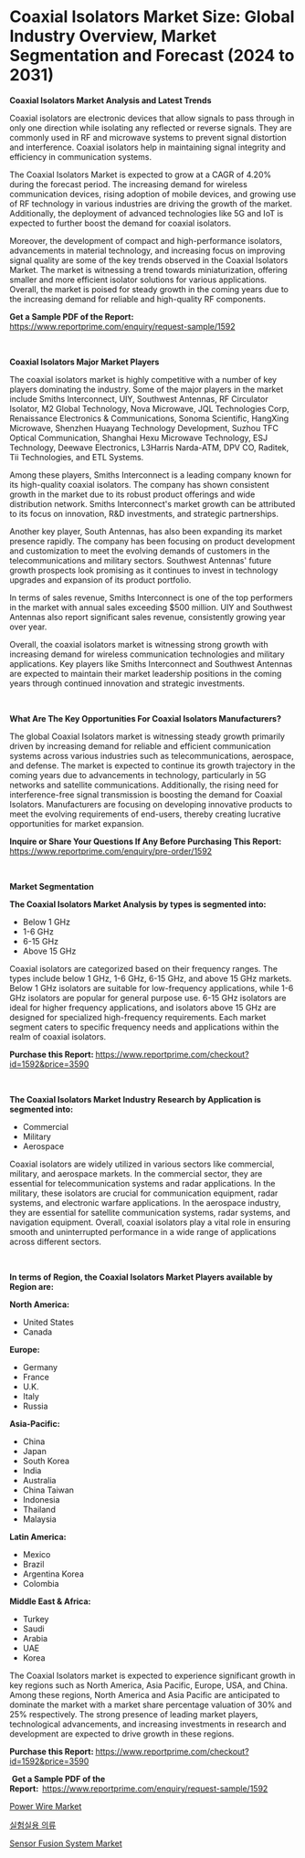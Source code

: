 <p><h1>Coaxial Isolators Market Size: Global Industry Overview, Market Segmentation and Forecast (2024 to 2031)</h1></p><p><strong>Coaxial Isolators Market Analysis and Latest Trends</strong></p>
<p><p>Coaxial isolators are electronic devices that allow signals to pass through in only one direction while isolating any reflected or reverse signals. They are commonly used in RF and microwave systems to prevent signal distortion and interference. Coaxial isolators help in maintaining signal integrity and efficiency in communication systems.</p><p>The Coaxial Isolators Market is expected to grow at a CAGR of 4.20% during the forecast period. The increasing demand for wireless communication devices, rising adoption of mobile devices, and growing use of RF technology in various industries are driving the growth of the market. Additionally, the deployment of advanced technologies like 5G and IoT is expected to further boost the demand for coaxial isolators.</p><p>Moreover, the development of compact and high-performance isolators, advancements in material technology, and increasing focus on improving signal quality are some of the key trends observed in the Coaxial Isolators Market. The market is witnessing a trend towards miniaturization, offering smaller and more efficient isolator solutions for various applications. Overall, the market is poised for steady growth in the coming years due to the increasing demand for reliable and high-quality RF components.</p></p>
<p><strong>Get a Sample PDF of the Report:&nbsp;</strong> <a href="https://www.reportprime.com/enquiry/request-sample/1592">https://www.reportprime.com/enquiry/request-sample/1592</a></p>
<p>&nbsp;</p>
<p><strong>Coaxial Isolators Major Market Players</strong></p>
<p><p>The coaxial isolators market is highly competitive with a number of key players dominating the industry. Some of the major players in the market include Smiths Interconnect, UIY, Southwest Antennas, RF Circulator Isolator, M2 Global Technology, Nova Microwave, JQL Technologies Corp, Renaissance Electronics & Communications, Sonoma Scientific, HangXing Microwave, Shenzhen Huayang Technology Development, Suzhou TFC Optical Communication, Shanghai Hexu Microwave Technology, ESJ Technology, Deewave Electronics, L3Harris Narda-ATM, DPV CO, Raditek, Tii Technologies, and ETL Systems.</p><p>Among these players, Smiths Interconnect is a leading company known for its high-quality coaxial isolators. The company has shown consistent growth in the market due to its robust product offerings and wide distribution network. Smiths Interconnect's market growth can be attributed to its focus on innovation, R&D investments, and strategic partnerships.</p><p>Another key player, South Antennas, has also been expanding its market presence rapidly. The company has been focusing on product development and customization to meet the evolving demands of customers in the telecommunications and military sectors. Southwest Antennas' future growth prospects look promising as it continues to invest in technology upgrades and expansion of its product portfolio.</p><p>In terms of sales revenue, Smiths Interconnect is one of the top performers in the market with annual sales exceeding $500 million. UIY and Southwest Antennas also report significant sales revenue, consistently growing year over year.</p><p>Overall, the coaxial isolators market is witnessing strong growth with increasing demand for wireless communication technologies and military applications. Key players like Smiths Interconnect and Southwest Antennas are expected to maintain their market leadership positions in the coming years through continued innovation and strategic investments.</p></p>
<p>&nbsp;</p>
<p><strong>What Are The Key Opportunities For Coaxial Isolators Manufacturers?</strong></p>
<p><p>The global Coaxial Isolators market is witnessing steady growth primarily driven by increasing demand for reliable and efficient communication systems across various industries such as telecommunications, aerospace, and defense. The market is expected to continue its growth trajectory in the coming years due to advancements in technology, particularly in 5G networks and satellite communications. Additionally, the rising need for interference-free signal transmission is boosting the demand for Coaxial Isolators. Manufacturers are focusing on developing innovative products to meet the evolving requirements of end-users, thereby creating lucrative opportunities for market expansion.</p></p>
<p><strong>Inquire or Share Your Questions If Any Before Purchasing This Report:</strong> <a href="https://www.reportprime.com/enquiry/pre-order/1592">https://www.reportprime.com/enquiry/pre-order/1592</a></p>
<p>&nbsp;</p>
<p><strong>Market Segmentation</strong></p>
<p><strong>The Coaxial Isolators Market Analysis by types is segmented into:</strong></p>
<p><ul><li>Below 1 GHz</li><li>1-6 GHz</li><li>6-15 GHz</li><li>Above 15 GHz</li></ul></p>
<p><p>Coaxial isolators are categorized based on their frequency ranges. The types include below 1 GHz, 1-6 GHz, 6-15 GHz, and above 15 GHz markets. Below 1 GHz isolators are suitable for low-frequency applications, while 1-6 GHz isolators are popular for general purpose use. 6-15 GHz isolators are ideal for higher frequency applications, and isolators above 15 GHz are designed for specialized high-frequency requirements. Each market segment caters to specific frequency needs and applications within the realm of coaxial isolators.</p></p>
<p><strong>Purchase this Report:&nbsp;</strong><a href="https://www.reportprime.com/checkout?id=1592&price=3590">https://www.reportprime.com/checkout?id=1592&price=3590</a></p>
<p>&nbsp;</p>
<p><strong>The Coaxial Isolators Market Industry Research by Application is segmented into:</strong></p>
<p><ul><li>Commercial</li><li>Military</li><li>Aerospace</li></ul></p>
<p><p>Coaxial isolators are widely utilized in various sectors like commercial, military, and aerospace markets. In the commercial sector, they are essential for telecommunication systems and radar applications. In the military, these isolators are crucial for communication equipment, radar systems, and electronic warfare applications. In the aerospace industry, they are essential for satellite communication systems, radar systems, and navigation equipment. Overall, coaxial isolators play a vital role in ensuring smooth and uninterrupted performance in a wide range of applications across different sectors.</p></p>
<p>&nbsp;</p>
<p><strong>In terms of Region, the Coaxial Isolators Market Players available by Region are:</strong></p>
<p>
    <p> <strong> North America: </strong>
        <ul>
            <li>United States</li>
            <li>Canada</li>
        </ul>
        </p> 
    <p> <strong> Europe: </strong>
        <ul>
            <li>Germany</li>
            <li>France</li>
            <li>U.K.</li>
            <li>Italy</li>
            <li>Russia</li>
        </ul>
        </p> 
    <p> <strong> Asia-Pacific: </strong>
        <ul>
            <li>China</li>
            <li>Japan</li>
            <li>South Korea</li>
            <li>India</li>
            <li>Australia</li>
            <li>China Taiwan</li>
            <li>Indonesia</li>
            <li>Thailand</li>
            <li>Malaysia</li>
        </ul>
        </p> 
    <p> <strong> Latin America: </strong>
        <ul>
            <li>Mexico</li>
            <li>Brazil</li>
            <li>Argentina Korea</li>
            <li>Colombia</li>
        </ul>
        </p> 
    <p> <strong> Middle East & Africa: </strong>
        <ul>
            <li>Turkey</li>
            <li>Saudi</li>
            <li>Arabia</li>
            <li>UAE</li>
            <li>Korea</li>
        </ul>
    </p>
    </p>
<p><p>The Coaxial Isolators market is expected to experience significant growth in key regions such as North America, Asia Pacific, Europe, USA, and China. Among these regions, North America and Asia Pacific are anticipated to dominate the market with a market share percentage valuation of 30% and 25% respectively. The strong presence of leading market players, technological advancements, and increasing investments in research and development are expected to drive growth in these regions.</p></p>
<p><strong>Purchase this Report: </strong><a href="https://www.reportprime.com/checkout?id=1592&price=3590">https://www.reportprime.com/checkout?id=1592&price=3590</a></p>
<p>&nbsp;<strong>Get a Sample PDF of the Report:&nbsp;&nbsp;</strong><a href="https://www.reportprime.com/enquiry/request-sample/1592">https://www.reportprime.com/enquiry/request-sample/1592</a></p>
<p><strong></strong></p>
<p><p><a href="https://invited-way-688.notion.site/Power-Wire-Market-Analysis-Examines-its-Scope-on-Growth-Opportunities-and-Forecasted-Trends-Spannin-ed908387e9d74945a6bc7ac90f57fcaf">Power Wire Market</a></p><p><a href="https://github.com/fernandotryO5lson96765/Market-Research-Report-List-1/blob/main/72800429122.md">실험실용 의류</a></p><p><a href="https://github.com/wwwkeltoum/Market-Research-Report-List-2/blob/main/sensor-fusion-system-market.md">Sensor Fusion System Market</a></p></p>